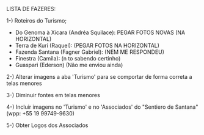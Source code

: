 LISTA DE FAZERES:

1-) Roteiros do Turismo;
- Do Genoma à Xícara (Andréa Squilace): PEGAR FOTOS NOVAS (NA HORIZONTAL)
- Terra de Kuri (Raquel): (PEGAR FOTOS NA HORIZONTAL)
- Fazenda Santana (Fagner Gabriel): (NEM ME RESPONDEU)
- Finestra (Camila): (n to sabendo certinho)
- Guaspari (Ederson) (Não me enviou ainda)

2-) Alterar imagens a aba 'Turismo' para se comportar de forma correta a telas menores

3-) Diminuir fontes em telas menores

4-) Incluir imagens no 'Turismo' e no 'Associados' do "Sentiero de Santana" (wpp: +55 19 99749-9630)

5-) Obter Logos dos Associados
